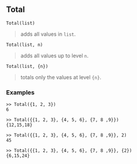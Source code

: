 ## Total

```
Total(list)
```

> adds all values in `list`.
 
```
Total(list, n)
```

> adds all values up to level `n`.

```
Total(list, {n})
```

> totals only the values at level `{n}`.
  

### Examples
```
>> Total({1, 2, 3})
6

>> Total({{1, 2, 3}, {4, 5, 6}, {7, 8 ,9}})
{12,15,18}

>> Total({{1, 2, 3}, {4, 5, 6}, {7, 8 ,9}}, 2)
45

>> Total({{1, 2, 3}, {4, 5, 6}, {7, 8 ,9}}, {2})
{6,15,24}
```
